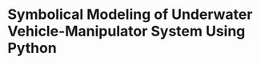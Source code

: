Symbolical Modeling of Underwater Vehicle-Manipulator System Using Python
=====================================================================


